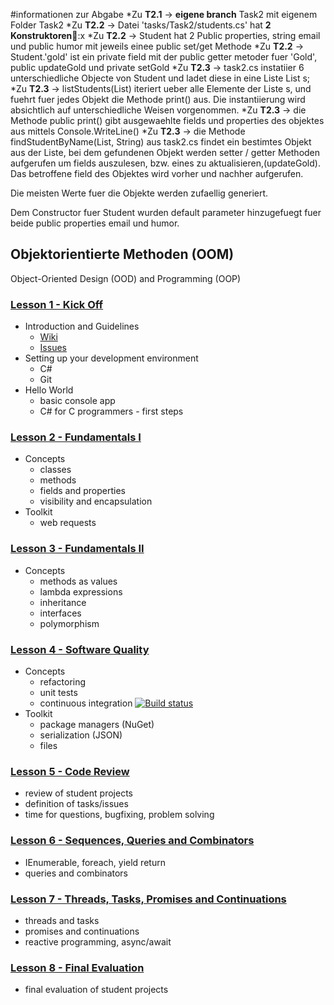 #informationen zur Abgabe 
	*Zu **T2.1** -> **eigene branch** Task2 mit eigenem Folder Task2
	*Zu **T2.2** -> Datei 'tasks/Task2/students.cs' hat **2 Konstruktoren**:x
	*Zu **T2.2** -> Student hat 2 Public properties, string email und public humor mit jeweils einee public set/get Methode
	*Zu **T2.2** -> Student.'gold' ist ein private field mit der public getter metoder fuer 'Gold', public updateGold und private setGold
	*Zu **T2.3** -> task2.cs instatiier 6 unterschiedliche Objecte von Student und ladet diese in eine Liste List<Student> s;
	*Zu **T2.3** -> listStudents(List<Student>) iteriert ueber alle Elemente der
Liste s, und fuehrt fuer jedes Objekt die Methode print() aus. Die instantiierung wird absichtlich auf unterschiedliche Weisen vorgenommen.
	*Zu **T2.3** -> die Methode public print() gibt ausgewaehlte fields und properties des objektes aus mittels Console.WriteLine()
	*Zu **T2.3** -> die Methode findStudentByName(List<Student>, String) aus task2.cs findet ein bestimtes Objekt aus der Liste, bei dem gefundenen Objekt werden setter / getter Methoden aufgerufen um fields auszulesen, bzw. eines zu aktualisieren,(updateGold). Das betroffene field des Objektes wird vorher und nachher aufgerufen.

Die meisten Werte fuer die Objekte werden zufaellig generiert.

Dem Constructor fuer Student wurden default parameter hinzugefuegt fuer beide public properties email und humor.

## Objektorientierte Methoden (OOM)
  Object-Oriented Design (OOD) and Programming (OOP)

### [Lesson 1 - Kick Off](https://github.com/bicoom/oom/wiki/Lesson-1)
  * Introduction and Guidelines
    * [Wiki](https://github.com/bicoom/oom/wiki)
    * [Issues](https://github.com/bicoom/oom/issues)
  * Setting up your development environment
    * C#
    * Git
  * Hello World
    * basic console app
    * C# for C programmers - first steps

### [Lesson 2 - Fundamentals I](https://github.com/bicoom/oom/wiki/Lesson-2)
  * Concepts
    * classes
    * methods
    * fields and properties
    * visibility and encapsulation
  * Toolkit
    * web requests

### [Lesson 3 - Fundamentals II](https://github.com/bicoom/oom/wiki/Lesson-3)
  * Concepts
    * methods as values
    * lambda expressions
    * inheritance
    * interfaces
    * polymorphism

### [Lesson 4 - Software Quality](https://github.com/bicoom/oom/wiki/Lesson-4)
  * Concepts
    * refactoring
    * unit tests
    * continuous integration [![Build status](https://ci.appveyor.com/api/projects/status/6e5h7fiyhtwdpbce/branch/master?svg=true)](https://ci.appveyor.com/project/bicoom/oom/branch/master)
  * Toolkit
    * package managers (NuGet)
    * serialization (JSON)
    * files
      
### [Lesson 5 - Code Review](https://github.com/bicoom/oom/wiki/Lesson-5)
  * review of student projects
  * definition of tasks/issues
  * time for questions, bugfixing, problem solving

### [Lesson 6 - Sequences, Queries and Combinators](https://github.com/bicoom/oom/wiki/Lesson-6)
  * IEnumerable, foreach, yield return
  * queries and combinators

### [Lesson 7 - Threads, Tasks, Promises and Continuations](https://github.com/bicoom/oom/wiki/Lesson-7)
  * threads and tasks
  * promises and continuations
  * reactive programming, async/await

### [Lesson 8 - Final Evaluation](https://github.com/bicoom/oom/wiki/Lesson-8)
  * final evaluation of student projects
